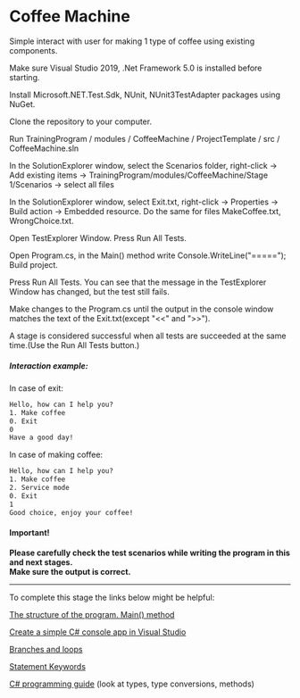 # Coffee Machine

Simple interact with user for making 1 type of coffee using existing components.

Make sure Visual Studio 2019, .Net Framework 5.0 is installed before starting.

Install Microsoft.NET.Test.Sdk, NUnit, NUnit3TestAdapter packages using NuGet.

Clone the repository to your computer.

Run TrainingProgram / modules / CoffeeMachine / ProjectTemplate / src / CoffeeMachine.sln

In the SolutionExplorer window, select the Scenarios folder,
right-click -> Add existing items -> TrainingProgram/modules/CoffeeMachine/Stage 1/Scenarios -> select all files

In the SolutionExplorer window, select Exit.txt, right-click -> Properties -> Build action -> Embedded resource.
Do the same for files MakeCoffee.txt, WrongChoice.txt.

Open TestExplorer Window. Press Run All Tests.

Open Program.cs, in the Main() method write Console.WriteLine("====="); Build project.

Press Run All Tests.
You can see that the message in the TestExplorer Window has changed, but the test still fails.

Make changes to the Program.cs until the output in the console window matches the text of the Exit.txt(except "<<" and ">>").

A stage is considered successful when all tests are succeeded at the same time.(Use the Run All Tests button.)


##### Interaction example:

In case of exit:
```html
Hello, how can I help you?
1. Make coffee
0. Exit
0
Have a good day!
```

In case of making coffee:

```html
Hello, how can I help you?
1. Make coffee
2. Service mode
0. Exit
1
Good choice, enjoy your coffee!
```

#### Important!
**Please carefully check the test scenarios while writing the program in this and next stages.  
Make sure the output is correct.** 
****



To complete this stage the links below might be helpful:

[The structure of the program. Main() method](https://metanit.com/sharp/tutorial/1.5.php)

[Create a simple C# console app in Visual Studio](https://docs.microsoft.com/en-us/visualstudio/get-started/csharp/tutorial-console?view=vs-2019)

[Branches and loops](https://docs.microsoft.com/en-us/dotnet/csharp/tour-of-csharp/tutorials/branches-and-loops-local)  

[Statement Keywords](https://docs.microsoft.com/en-us/dotnet/csharp/language-reference/keywords/continue)
  
[C# programming guide](https://docs.microsoft.com/en-us/dotnet/csharp/programming-guide/) (look at types, type conversions, methods)